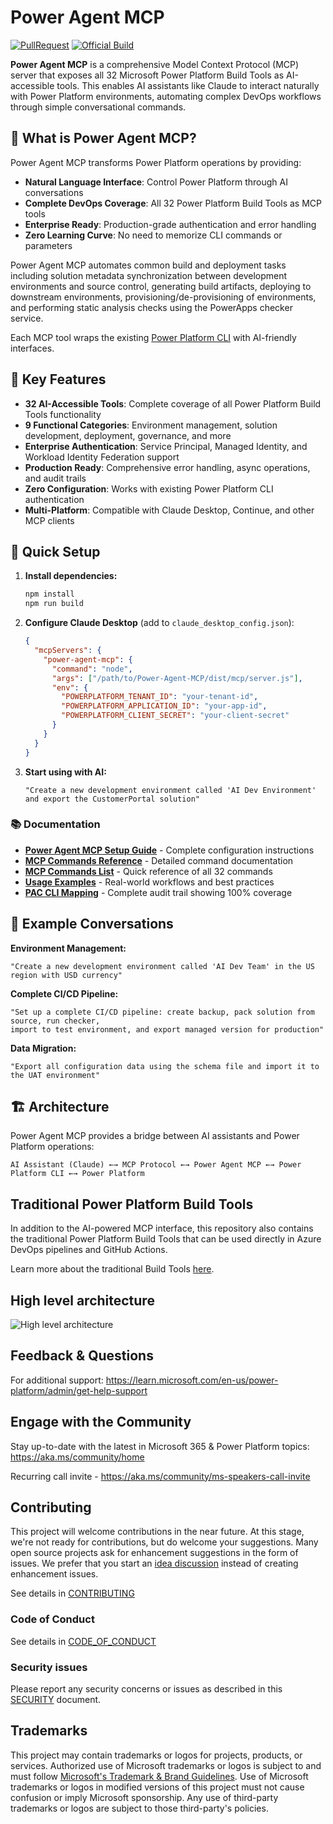 # Power Agent MCP

[![PullRequest](https://github.com/microsoft/powerplatform-build-tools/actions/workflows/PullRequest.yml/badge.svg)](https://github.com/microsoft/powerplatform-build-tools/actions/workflows/PullRequest.yml)
[![Official Build](https://dev.azure.com/dynamicscrm/OneCRM/_apis/build/status%2FDPX-Tools%2Fpowerplatform-build-tools%20Official%20Build?branchName=main)](https://dev.azure.com/dynamicscrm/OneCRM/_build/latest?definitionId=15006&branchName=main)

**Power Agent MCP** is a comprehensive Model Context Protocol (MCP) server that exposes all 32 Microsoft Power Platform Build Tools as AI-accessible tools. This enables AI assistants like Claude to interact naturally with Power Platform environments, automating complex DevOps workflows through simple conversational commands.

## 🚀 What is Power Agent MCP?

Power Agent MCP transforms Power Platform operations by providing:
- **Natural Language Interface**: Control Power Platform through AI conversations
- **Complete DevOps Coverage**: All 32 Power Platform Build Tools as MCP tools
- **Enterprise Ready**: Production-grade authentication and error handling
- **Zero Learning Curve**: No need to memorize CLI commands or parameters

Power Agent MCP automates common build and deployment tasks including solution metadata synchronization between development environments and source control, generating build artifacts, deploying to downstream environments, provisioning/de-provisioning of environments, and performing static analysis checks using the PowerApps checker service.

Each MCP tool wraps the existing [Power Platform CLI](https://aka.ms/PowerPlatformCLI) with AI-friendly interfaces.

## 🎯 Key Features

- **32 AI-Accessible Tools**: Complete coverage of all Power Platform Build Tools functionality
- **9 Functional Categories**: Environment management, solution development, deployment, governance, and more
- **Enterprise Authentication**: Service Principal, Managed Identity, and Workload Identity Federation support
- **Production Ready**: Comprehensive error handling, async operations, and audit trails
- **Zero Configuration**: Works with existing Power Platform CLI authentication
- **Multi-Platform**: Compatible with Claude Desktop, Continue, and other MCP clients

## 🚀 Quick Setup
1. **Install dependencies:**
   ```bash
   npm install
   npm run build
   ```

2. **Configure Claude Desktop** (add to `claude_desktop_config.json`):
   ```json
   {
     "mcpServers": {
       "power-agent-mcp": {
         "command": "node",
         "args": ["/path/to/Power-Agent-MCP/dist/mcp/server.js"],
         "env": {
           "POWERPLATFORM_TENANT_ID": "your-tenant-id",
           "POWERPLATFORM_APPLICATION_ID": "your-app-id",
           "POWERPLATFORM_CLIENT_SECRET": "your-client-secret"
         }
       }
     }
   }
   ```

3. **Start using with AI:**
   ```
   "Create a new development environment called 'AI Dev Environment' and export the CustomerPortal solution"
   ```

### 📚 Documentation

- **[Power Agent MCP Setup Guide](docs/MCP_CONNECTOR_SETUP.md)** - Complete configuration instructions
- **[MCP Commands Reference](docs/MCP_COMMANDS_REFERENCE.md)** - Detailed command documentation  
- **[MCP Commands List](docs/MCP_COMMANDS_LIST.md)** - Quick reference of all 32 commands
- **[Usage Examples](docs/MCP_USAGE_EXAMPLES.md)** - Real-world workflows and best practices
- **[PAC CLI Mapping](docs/PAC_CLI_TO_MCP_MAPPING.md)** - Complete audit trail showing 100% coverage

## 💬 Example Conversations

**Environment Management:**
```
"Create a new development environment called 'AI Dev Team' in the US region with USD currency"
```

**Complete CI/CD Pipeline:**
```
"Set up a complete CI/CD pipeline: create backup, pack solution from source, run checker, 
import to test environment, and export managed version for production"
```

**Data Migration:**
```
"Export all configuration data using the schema file and import it to the UAT environment"
```

## 🏗️ Architecture

Power Agent MCP provides a bridge between AI assistants and Power Platform operations:

```
AI Assistant (Claude) ←→ MCP Protocol ←→ Power Agent MCP ←→ Power Platform CLI ←→ Power Platform
```

## Traditional Power Platform Build Tools

In addition to the AI-powered MCP interface, this repository also contains the traditional Power Platform Build Tools that can be used directly in Azure DevOps pipelines and GitHub Actions.

Learn more about the traditional Build Tools [here](https://aka.ms/buildtoolsdoc).

## High level architecture

![High level architecture](docs/assets/images/architecture.png)

## Feedback & Questions

For additional support: https://learn.microsoft.com/en-us/power-platform/admin/get-help-support

## Engage with the Community

Stay up-to-date with the latest in Microsoft 365 & Power Platform topics: https://aka.ms/community/home

Recurring call invite - https://aka.ms/community/ms-speakers-call-invite

## Contributing

This project will welcome contributions in the near future. At this stage, we're not ready for contributions,
but do welcome your suggestions. Many open source projects ask for enhancement suggestions in the form of issues. We prefer that you start an [idea discussion](https://github.com/microsoft/powerplatform-build-tools/discussions/new?category=ideas) instead of creating enhancement issues.

See details in [CONTRIBUTING](CONTRIBUTING.md)

### Code of Conduct

See details in [CODE_OF_CONDUCT](CODE_OF_CONDUCT.md)

### Security issues

Please report any security concerns or issues as described in this [SECURITY](SECURITY.md) document.

## Trademarks

This project may contain trademarks or logos for projects, products, or services. Authorized use of Microsoft
trademarks or logos is subject to and must follow [Microsoft's Trademark & Brand Guidelines](https://www.microsoft.com/en-us/legal/intellectualproperty/trademarks/usage/general).
Use of Microsoft trademarks or logos in modified versions of this project
must not cause confusion or imply Microsoft sponsorship.
Any use of third-party trademarks or logos are subject to those third-party's policies.

